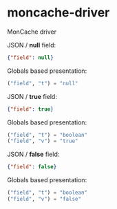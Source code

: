 # moncache-driver
MonCache driver

JSON / **null** field:
```json
{"field": null}
```

Globals based presentation:
```lisp
("field", "t") = "null"
```

JSON / **true** field:
```json
{"field": true}
```

Globals based presentation:
```lisp
("field", "t") = "boolean"
("field", "v") = "true"
```

JSON / **false** field:
```json
{"field": false}
```

Globals based presentation:
```lisp
("field", "t") = "boolean"
("field", "v") = "false"
```
